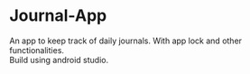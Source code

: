 # Journal-App  

An app to keep track of daily journals. With app lock and other functionalities.  
Build using android studio.
